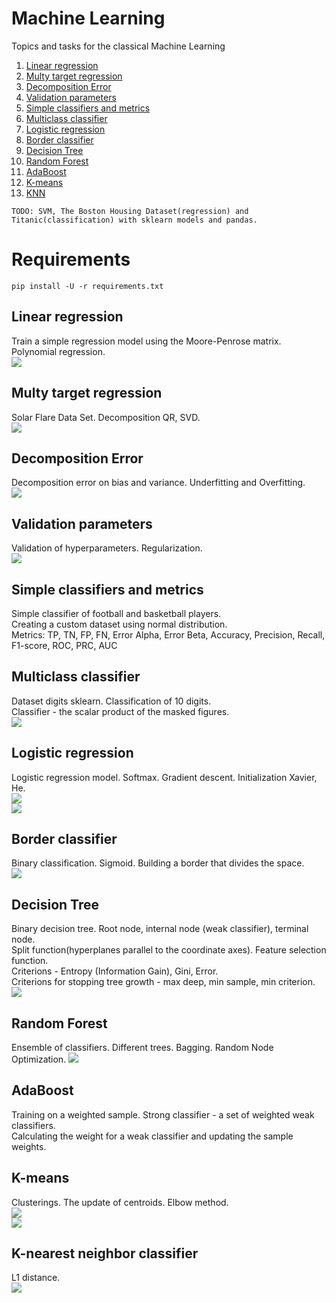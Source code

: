 # Machine Learning
Topics and tasks for the classical Machine Learning

1. [Linear regression](https://github.com/Vlad15lav/Machine-Learning/tree/main/LinearRegression)
2. [Multy target regression](https://github.com/Vlad15lav/Machine-Learning/tree/main/MultyTargetRegression)
3. [Decomposition Error](https://github.com/Vlad15lav/Machine-Learning/tree/main/DecompositionError)
4. [Validation parameters](https://github.com/Vlad15lav/Machine-Learning/tree/main/RegressionValidation)
5. [Simple classifiers and metrics](https://github.com/Vlad15lav/Machine-Learning/tree/main/SimpleClassifier)
6. [Multiclass classifier](https://github.com/Vlad15lav/Machine-Learning/tree/main/MulticlassClassifier)
7. [Logistic regression](https://github.com/Vlad15lav/Machine-Learning/tree/main/LogisticRegression)
8. [Border classifier](https://github.com/Vlad15lav/Machine-Learning/tree/main/BorderClassifier)
9. [Decision Tree](https://github.com/Vlad15lav/Machine-Learning/tree/main/DecisionTree)
10. [Random Forest](https://github.com/Vlad15lav/Machine-Learning/tree/main/RandomForest)
11. [AdaBoost](https://github.com/Vlad15lav/Machine-Learning/tree/main/AdaBoost)
12. [K-means](https://github.com/Vlad15lav/Machine-Learning/tree/main/K-means)
13. [KNN](https://github.com/Vlad15lav/Machine-Learning/tree/main/KNN)

` TODO: SVM, The Boston Housing Dataset(regression) and Titanic(classification) with sklearn models and pandas. `

# Requirements
` pip install -U -r requirements.txt `

## Linear regression
Train a simple regression model using the Moore-Penrose matrix. Polynomial regression.</br>
![](/LinearRegression/dataset.png)
## Multy target regression
Solar Flare Data Set. Decomposition QR, SVD.</br>
![](/MultyTargetRegression/solarflare.jpg)
## Decomposition Error
Decomposition error on bias and variance. Underfitting and Overfitting.</br>
![](/DecompositionError/decomp.png)
## Validation parameters
Validation of hyperparameters. Regularization.</br>
![](/RegressionValidation/training.png)
## Simple classifiers and metrics
Simple classifier of football and basketball players.</br>
Creating a custom dataset using normal distribution.</br>
Metrics: TP, TN, FP, FN, Error Alpha, Error Beta, Accuracy, Precision, Recall, F1-score, ROC, PRC, AUC
## Multiclass classifier
Dataset digits sklearn. Classification of 10 digits. </br>
Classifier - the scalar product of the masked figures.</br>
![](/MulticlassClassifier/digits.png)
## Logistic regression
Logistic regression model. Softmax. Gradient descent. Initialization Xavier, He.</br>
![](/LogisticRegression/GradientDescent.png)</br>
![](/LogisticRegression/train.gif)
## Border classifier
Binary classification. Sigmoid. Building a border that divides the space.</br>
![](/BorderClassifier/classifier.png)
## Decision Tree
Binary decision tree. Root node, internal node (weak classifier), terminal node.</br>
Split function(hyperplanes parallel to the coordinate axes). Feature selection function.</br>
Criterions - Entropy (Information Gain), Gini, Error.</br>
Criterions for stopping tree growth - max deep, min sample, min criterion.</br>
![](/DecisionTree/ExampleTree.png)
## Random Forest
Ensemble of classifiers. Different trees. Bagging. Random Node Optimization.
![](/RandomForest/ExampleRandomForest.png)
## AdaBoost
Training on a weighted sample. Strong classifier - a set of weighted weak classifiers.</br>
Calculating the weight for a weak classifier and updating the sample weights.</br>
## K-means
Clusterings. The update of centroids. Elbow method.</br>
![](/K-means/eblowmethod.png)</br>
![](/K-means/training.png)
## K-nearest neighbor classifier
L1 distance.</br>
![](/KNN/knn.png)
